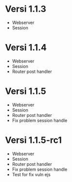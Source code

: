# Versi 1.1.3
<ul>
  <li>Webserver</li>
  <li>Session</li>
</ul>

# Versi 1.1.4
<ul>
  <li>Webserver</li>
  <li>Session</li>
  <li>Router post handler</li>
</ul>

# Versi 1.1.5
<ul>
  <li>Webserver</li>
  <li>Session</li>
  <li>Router post handler</li>
  <li>Fix problem session handle</li>
</ul>

# Versi 1.1.5-rc1
<ul>
  <li>Webserver</li>
  <li>Session</li>
  <li>Router post handler</li>
  <li>Fix problem session handle</li>
  <li>Test for fix vuln ejs</li>
</ul>